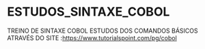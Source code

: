 # ESTUDOS_SINTAXE_COBOL
TREINO DE SINTAXE COBOL
ESTUDOS DOS COMANDOS BÁSICOS ATRAVÉS DO SITE :https://www.tutorialspoint.com/pg/cobol

